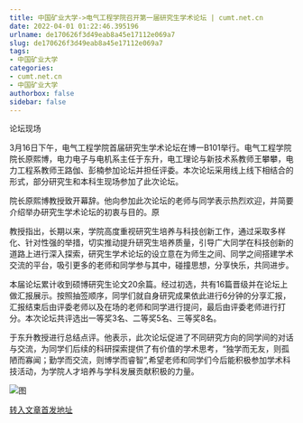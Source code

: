 ```yaml
---
title: 中国矿业大学->电气工程学院召开第一届研究生学术论坛 | cumt.net.cn
date: 2022-04-01 01:22:46.395196
urlname: de170626f3d49eab8a45e17112e069a7
slug: de170626f3d49eab8a45e17112e069a7
tags: 
- 中国矿业大学
categories:
- cumt.net.cn
- 中国矿业大学
authorbox: false
sidebar: false
---
```

  

论坛现场

3月16日下午，电气工程学院首届研究生学术论坛在博一B101举行。电气工程学院院长原熙博，电力电子与电机系主任于东升，电工理论与新技术系教师王攀攀，电力工程系教师王路伽、彭楠参加论坛并担任评委。本次论坛采用线上线下相结合的形式，部分研究生和本科生现场参加了此次论坛。

院长原熙博教授致开幕辞。他向参加此次论坛的老师与同学表示热烈欢迎，并简要介绍举办研究生学术论坛的初衷与目的。原
<!--more-->
教授指出，长期以来，学院高度重视研究生培养与科技创新工作，通过采取多样化、针对性强的举措，切实推动提升研究生培养质量，引导广大同学在科技创新的道路上进行深入探索，研究生学术论坛的设立意在为师生之间、同学之间搭建学术交流的平台，吸引更多的老师和同学参与其中，碰撞思想，分享快乐，共同进步。

本届论坛累计收到硕博研究生论文20余篇。经过初选，共有16篇晋级并在论坛上做汇报展示。按照抽签顺序，同学们就自身研究成果依此进行6分钟的分享汇报，汇报结束后由评委老师以及在场的老师和同学进行提问，最后由评委老师进行打分。本次论坛共评选出一等奖3名、二等奖5名、三等奖8名。

于东升教授进行总结点评。他表示，此次论坛促进了不同研究方向的同学间的对话与交流，为同学们后续的科研探索提供了有价值的学术思考，“独学而无友，则孤陋而寡闻；勤学而交流，则博学而睿智”,希望老师和同学们今后能积极参加学术科技活动，为学院人才培养与学科发展贡献积极的力量。

![图](http://xwzx.cumt.edu.cn/_upload/article/images/f5/60/7b8e23384fe39537f6b9ebd18cd0/99bcb9d0-647b-48f7-9a23-53b10e25afd6.jpg)

[转入文章首发地址](http://xwzx.cumt.edu.cn/72/bf/c523a619199/page.htm)